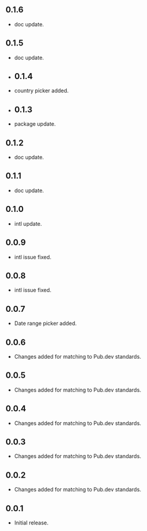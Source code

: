 ## 0.1.6

* doc update.

## 0.1.5

* doc update.

* ## 0.1.4

* country picker added.

* ## 0.1.3

* package update.

## 0.1.2

* doc update.

## 0.1.1

* doc update.

## 0.1.0

* intl update.

## 0.0.9

* intl issue fixed.

## 0.0.8

* intl issue fixed.

## 0.0.7

* Date range picker added.

## 0.0.6

* Changes added for matching to Pub.dev standards.

## 0.0.5

* Changes added for matching to Pub.dev standards.

## 0.0.4

* Changes added for matching to Pub.dev standards.

## 0.0.3

* Changes added for matching to Pub.dev standards.

## 0.0.2

* Changes added for matching to Pub.dev standards.

## 0.0.1

* Initial release.
